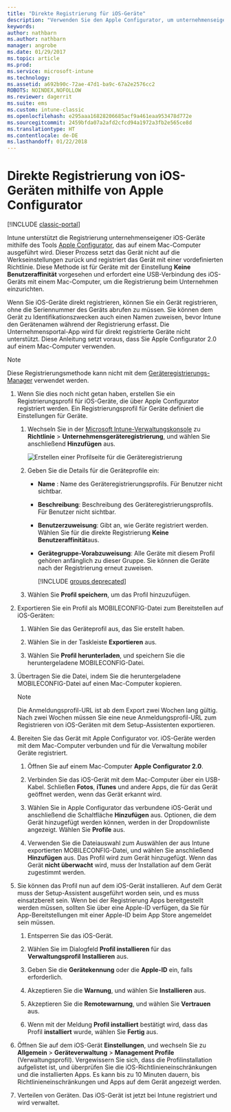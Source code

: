 ```yaml
---
title: "Direkte Registrierung für iOS-Geräte"
description: "Verwenden Sie den Apple Configurator, um unternehmenseigene iOS-Geräte direkt mit einer vordefinierten Richtlinie zu registrieren, indem Sie sie über USB an einen Mac-Computer anschließen."
keywords: 
author: nathbarn
ms.author: nathbarn
manager: angrobe
ms.date: 01/29/2017
ms.topic: article
ms.prod: 
ms.service: microsoft-intune
ms.technology: 
ms.assetid: a692b90c-72ae-47d1-ba9c-67a2e2576cc2
ROBOTS: NOINDEX,NOFOLLOW
ms.reviewer: dagerrit
ms.suite: ems
ms.custom: intune-classic
ms.openlocfilehash: e295aaa16828206685acf9a461eaa953478d772e
ms.sourcegitcommit: 2459bfda07a2afd2cfcd94a1972a3fb2e565ce8d
ms.translationtype: HT
ms.contentlocale: de-DE
ms.lasthandoff: 01/22/2018
---
```

# <a name="directly-enroll-ios-devices-by-using-apple-configurator"></a>Direkte Registrierung von iOS-Geräten mithilfe von Apple Configurator

[!INCLUDE [classic-portal](../includes/classic-portal.md)]

Intune unterstützt die Registrierung unternehmenseigener iOS-Geräte mithilfe des Tools [Apple Configurator](http://go.microsoft.com/fwlink/?LinkId=518017), das auf einem Mac-Computer ausgeführt wird. Dieser Prozess setzt das Gerät nicht auf die Werkseinstellungen zurück und registriert das Gerät mit einer vordefinierten Richtlinie. Diese Methode ist für Geräte mit der Einstellung **Keine Benutzeraffinität** vorgesehen und erfordert eine USB-Verbindung des iOS-Geräts mit einem Mac-Computer, um die Registrierung beim Unternehmen einzurichten.

Wenn Sie iOS-Geräte direkt registrieren, können Sie ein Gerät registrieren, ohne die Seriennummer des Geräts abrufen zu müssen. Sie können dem Gerät zu Identifikationszwecken auch einen Namen zuweisen, bevor Intune den Gerätenamen während der Registrierung erfasst. Die Unternehmensportal-App wird für direkt registrierte Geräte nicht unterstützt. Diese Anleitung setzt voraus, dass Sie Apple Configurator 2.0 auf einem Mac-Computer verwenden.

>[!NOTE]
>Diese Registrierungsmethode kann nicht mit dem [Geräteregistrierungs-Manager](enroll-corporate-owned-devices-with-the-device-enrollment-manager-in-microsoft-intune.md) verwendet werden.

1. Wenn Sie dies noch nicht getan haben, erstellen Sie ein Registrierungsprofil für iOS-Geräte, die über Apple Configurator registriert werden. Ein Registrierungsprofil für Geräte definiert die Einstellungen für Geräte.

   1. Wechseln Sie in der [Microsoft Intune-Verwaltungskonsole](https://manage.microsoft.com) zu **Richtlinie** &gt; **Unternehmensgeräteregistrierung**, und wählen Sie anschließend **Hinzufügen** aus.

      ![Erstellen einer Profilseite für die Geräteregistrierung](../media/pol-sa-corp-enroll.png)

   2. Geben Sie die Details für die Geräteprofile ein:

      - **Name** : Name des Geräteregistrierungsprofils. Für Benutzer nicht sichtbar.

      - **Beschreibung**: Beschreibung des Geräteregistrierungsprofils. Für Benutzer nicht sichtbar.

      - **Benutzerzuweisung**: Gibt an, wie Geräte registriert werden. Wählen Sie für die direkte Registrierung **Keine Benutzeraffinität**aus.

      - **Gerätegruppe-Vorabzuweisung**: Alle Geräte mit diesem Profil gehören anfänglich zu dieser Gruppe. Sie können die Geräte nach der Registrierung erneut zuweisen.

        [!INCLUDE [groups deprecated](../includes/group-deprecation.md)]


   3. Wählen Sie **Profil speichern**, um das Profil hinzuzufügen.

2. Exportieren Sie ein Profil als MOBILECONFIG-Datei zum Bereitstellen auf iOS-Geräten:

   1.   Wählen Sie das Geräteprofil aus, das Sie erstellt haben.

   2.   Wählen Sie in der Taskleiste **Exportieren** aus.

   3.   Wählen Sie **Profil herunterladen**, und speichern Sie die heruntergeladene MOBILECONFIG-Datei.

3. Übertragen Sie die Datei, indem Sie die heruntergeladene MOBILECONFIG-Datei auf einen Mac-Computer kopieren.
   > [!NOTE]
   > Die Anmeldungsprofil-URL ist ab dem Export zwei Wochen lang gültig. Nach zwei Wochen müssen Sie eine neue Anmeldungsprofil-URL zum Registrieren von iOS-Geräten mit dem Setup-Assistenten exportieren.

4. Bereiten Sie das Gerät mit Apple Configurator vor. iOS-Geräte werden mit dem Mac-Computer verbunden und für die Verwaltung mobiler Geräte registriert.

   1.  Öffnen Sie auf einem Mac-Computer **Apple Configurator 2.0**.

   2.  Verbinden Sie das iOS-Gerät mit dem Mac-Computer über ein USB-Kabel. Schließen **Fotos**, **iTunes** und andere Apps, die für das Gerät geöffnet werden, wenn das Gerät erkannt wird.

   3.  Wählen Sie in Apple Configurator das verbundene iOS-Gerät und anschließend die Schaltfläche **Hinzufügen** aus. Optionen, die dem Gerät hinzugefügt werden können, werden in der Dropdownliste angezeigt. Wählen Sie **Profile** aus.

   4.  Verwenden Sie die Dateiauswahl zum Auswählen der aus Intune exportierten MOBILECONFIG-Datei, und wählen Sie anschließend **Hinzufügen** aus. Das Profil wird zum Gerät hinzugefügt.  Wenn das Gerät **nicht überwacht** wird, muss der Installation auf dem Gerät zugestimmt werden.

5. Sie können das Profil nun auf dem iOS-Gerät installieren. Auf dem Gerät muss der Setup-Assistent ausgeführt worden sein, und es muss einsatzbereit sein. Wenn bei der Registrierung Apps bereitgestellt werden müssen, sollten Sie über eine Apple-ID verfügen, da Sie für App-Bereitstellungen mit einer Apple-ID beim App Store angemeldet sein müssen.

   1.  Entsperren Sie das iOS-Gerät.

   2.  Wählen Sie im Dialogfeld **Profil installieren** für das **Verwaltungsprofil** **Installieren** aus.

   3.  Geben Sie die **Gerätekennung** oder die **Apple-ID** ein, falls erforderlich.

   4.  Akzeptieren Sie die **Warnung**, und wählen Sie **Installieren** aus.

   5.  Akzeptieren Sie die **Remotewarnung**, und wählen Sie **Vertrauen** aus.

   6.  Wenn mit der Meldung **Profil installiert** bestätigt wird, dass das Profil **installiert** wurde, wählen Sie **Fertig** aus.

6. Öffnen Sie auf dem iOS-Gerät **Einstellungen**, und wechseln Sie zu **Allgemein** &gt; **Geräteverwaltung** &gt; **Management Profile** (Verwaltungsprofil). Vergewissern Sie sich, dass die Profilinstallation aufgelistet ist, und überprüfen Sie die iOS-Richtlinieneinschränkungen und die installierten Apps. Es kann bis zu 10 Minuten dauern, bis Richtlinieneinschränkungen und Apps auf dem Gerät angezeigt werden.

7. Verteilen von Geräten. Das iOS-Gerät ist jetzt bei Intune registriert und wird verwaltet.
